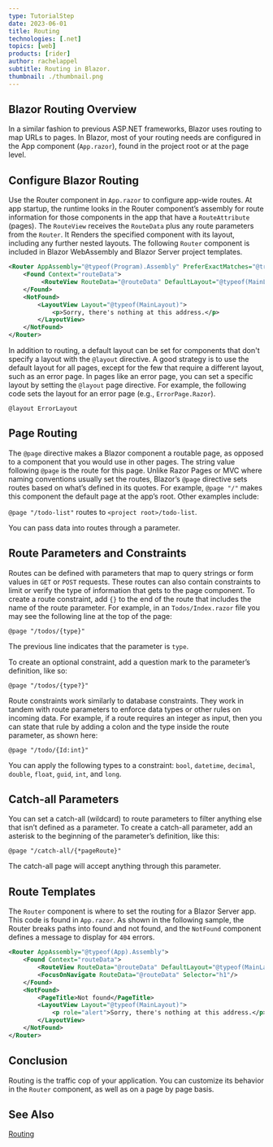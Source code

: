 ```yaml
---
type: TutorialStep
date: 2023-06-01
title: Routing
technologies: [.net]
topics: [web]
products: [rider]
author: rachelappel
subtitle: Routing in Blazor.
thumbnail: ./thumbnail.png
---
```


## Blazor Routing Overview
In a similar fashion to previous ASP.NET frameworks, Blazor uses routing to map URLs to pages. In Blazor, most of your routing needs are configured in the App component (`App.razor`), found in the project root or at the page level.

## Configure Blazor Routing

Use the Router component in `App.razor` to configure app-wide routes. At app startup, the runtime looks in the Router component’s assembly for route information for those components in the app that have a `RouteAttribute` (pages). The `RouteView` receives the `RouteData` plus any route parameters from the `Router`. It Renders the specified component with its layout, including any further nested layouts. The following `Router` component is included in Blazor WebAssembly and Blazor Server project templates.

```xml
<Router AppAssembly="@typeof(Program).Assembly" PreferExactMatches="@true">
    <Found Context="routeData">
         <RouteView RouteData="@routeData" DefaultLayout="@typeof(MainLayout)"/>
    </Found>
    <NotFound>
        <LayoutView Layout="@typeof(MainLayout)">
            <p>Sorry, there's nothing at this address.</p>
        </LayoutView>
    </NotFound>
</Router>
```
In addition to routing, a default layout can be set for components that don't specify a layout with the `@layout` directive. A good strategy is to use the default layout for all pages, except for the few that require a different layout, such as an error page. 
In pages like an error page, you can set a specific layout by setting the `@layout` page directive. For example, the following code sets the layout for an error page (e.g., `ErrorPage.Razor`).

`@layout ErrorLayout`


## Page Routing

The `@page` directive makes a Blazor component a routable page, as opposed to a component that you would use in other pages. The string value following `@page` is the route for this page. Unlike Razor Pages or MVC where naming conventions usually set the routes, Blazor’s `@page` directive sets routes based on what’s defined in its quotes. For example, `@page "/"` makes this component the default page at the app’s root. Other examples include:

`@page "/todo-list"` routes to `<project root>/todo-list`.

You can pass data into routes through a parameter. 

## Route Parameters and Constraints
Routes can be defined with parameters that map to query strings or form values in `GET` or `POST` requests. These routes can also contain constraints to limit or verify the type of information that gets to the page component. To create a route constraint, add `{}` to the end of the route that includes the name of the route parameter. For example, in an `Todos/Index.razor` file you may see the following line at the top of the page:

`@page "/todos/{type}"`

The previous line indicates that the parameter is `type`.

To create an optional constraint, add a question mark to the parameter’s definition, like so:

`@page "/todos/{type?}"`

Route constraints work similarly to database constraints. They work in tandem with route parameters to enforce data types or other rules on incoming data. For example, if a route requires an integer as input, then you can state that rule by adding a colon and the type inside the route parameter, as shown here:

`@page "/todo/{Id:int}"`

You can apply the following types to a constraint: `bool`, `datetime`, `decimal`, `double`, `float`, `guid`, `int`, and `long`.

## Catch-all Parameters
You can set a catch-all (wildcard) to route parameters to filter anything else that isn’t defined as a parameter. To create a catch-all parameter, add an asterisk to the beginning of the parameter’s definition, like this:

`@page "/catch-all/{*pageRoute}"`

The catch-all page will accept anything through this parameter.

## Route Templates
The `Router` component is where to set the routing for a Blazor Server app. This code is found in `App.razor`. As shown in the following sample, the Router breaks paths into found and not found, and the `NotFound` component defines a message to display for `404` errors.

```xml
<Router AppAssembly="@typeof(App).Assembly">
    <Found Context="routeData">
        <RouteView RouteData="@routeData" DefaultLayout="@typeof(MainLayout)"/>
        <FocusOnNavigate RouteData="@routeData" Selector="h1"/>
    </Found>
    <NotFound>
        <PageTitle>Not found</PageTitle>
        <LayoutView Layout="@typeof(MainLayout)">
            <p role="alert">Sorry, there's nothing at this address.</p>
        </LayoutView>
    </NotFound>
</Router>
```

## Conclusion

Routing is the traffic cop of your application. You can customize its behavior in the `Router` component, as well as on a page by page basis.

## See Also

[Routing](https://learn.microsoft.com/en-us/aspnet/core/blazor/fundamentals/routing)
